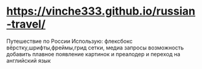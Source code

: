 # https://vinche333.github.io/russian-travel/
Путешествие по России
Использую: флексбокс вёрстку,шрифты,фреймы,грид сетки, медиа запросы
возможность добавить плавное появление картинок и преалодер и переход на английский язык

